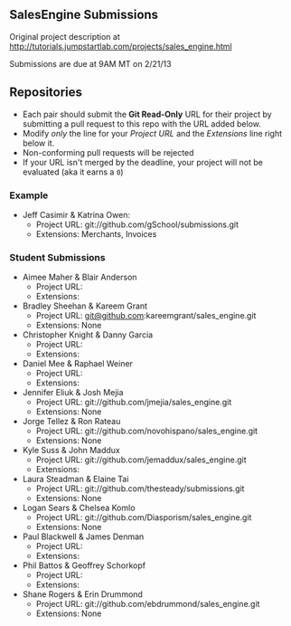 ## SalesEngine Submissions

Original project description at http://tutorials.jumpstartlab.com/projects/sales_engine.html

Submissions are due at 9AM MT on 2/21/13

## Repositories

* Each pair should submit the **Git Read-Only** URL for their project by submitting a pull request to this repo with the URL added below. 
* Modify *only* the line for your *Project URL* and the *Extensions* line right below it. 
* Non-conforming pull requests will be rejected
* If your URL isn't merged by the deadline, your project will not be evaluated (aka it earns a `0`)

### Example

* Jeff Casimir & Katrina Owen: 
  * Project URL: git://github.com/gSchool/submissions.git
  * Extensions: Merchants, Invoices

### Student Submissions

* Aimee Maher & Blair Anderson
  * Project URL: 
  * Extensions: 
* Bradley Sheehan & Kareem Grant
  * Project URL: git@github.com:kareemgrant/sales_engine.git
  * Extensions: None
* Christopher Knight & Danny Garcia
  * Project URL: 
  * Extensions: 
* Daniel Mee & Raphael Weiner
  * Project URL: 
  * Extensions: 
* Jennifer Eliuk & Josh Mejia
  * Project URL: git://github.com/jmejia/sales_engine.git
  * Extensions: None
* Jorge Tellez & Ron Rateau
  * Project URL: git://github.com/novohispano/sales_engine.git
  * Extensions: None
* Kyle Suss & John Maddux
  * Project URL: git://github.com/jemaddux/sales_engine.git
  * Extensions: 
* Laura Steadman & Elaine Tai
  * Project URL: git://github.com/thesteady/submissions.git
  * Extensions: None
* Logan Sears & Chelsea Komlo
  * Project URL: git://github.com/Diasporism/sales_engine.git
  * Extensions: None
* Paul Blackwell & James Denman
  * Project URL: 
  * Extensions: 
* Phil Battos & Geoffrey Schorkopf
  * Project URL: 
  * Extensions: 
* Shane Rogers & Erin Drummond
  * Project URL: git://github.com/ebdrummond/sales_engine.git
  * Extensions: None
